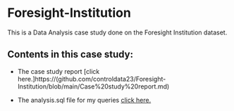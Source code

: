# Foresight-Institution

This is a Data Analysis case study done on the Foresight Institution dataset.

## Contents in this case study:

* The case study report [click here.]https://(github.com/controldata23/Foresight-Institution/blob/main/Case%20study%20report.md)

* The analysis.sql file for my queries [click here.](
https://github.com/controldata23/Foresight-Institution/blob/main/analysis.sql)
